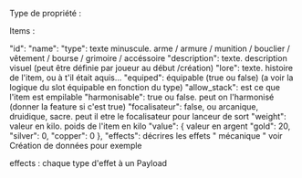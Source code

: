 Type de propriété :

Items :

  "id": 
  "name": 
  "type": texte minuscule. arme / armure / munition / bouclier / vêtement / bourse / grimoire / accéssoire
  "description": texte. description visuel (peut être définie par joueur au début /création)
  "lore": texte. histoire de l'item, ou à t'il était aquis...
  "equiped": équipable (true ou false) (a voir la logique du slot équipable en fonction du type)
  "allow_stack": est ce que l'item est empilable
  "harmonisable": true ou false. peut on l'harmonisé (donner la feature si c'est true)
  "focalisateur": false, ou arcanique, druidique, sacre. peut il etre le focalisateur pour lanceur de sort
  "weight": valeur en kilo. poids de l'item en kilo
  "value": { valeur en argent
    "gold": 20,
    "silver": 0,
    "copper": 0
  },
  "effects": décrires les effets " mécanique " voir Création de données pour exemple

effects : chaque type d'effet à un Payload 


